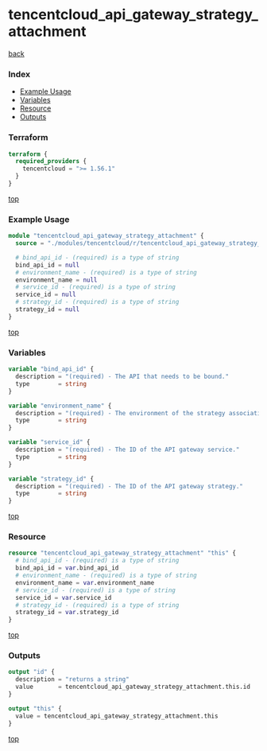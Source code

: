 # tencentcloud_api_gateway_strategy_attachment

[back](../tencentcloud.md)

### Index

- [Example Usage](#example-usage)
- [Variables](#variables)
- [Resource](#resource)
- [Outputs](#outputs)

### Terraform

```terraform
terraform {
  required_providers {
    tencentcloud = ">= 1.56.1"
  }
}
```

[top](#index)

### Example Usage

```terraform
module "tencentcloud_api_gateway_strategy_attachment" {
  source = "./modules/tencentcloud/r/tencentcloud_api_gateway_strategy_attachment"

  # bind_api_id - (required) is a type of string
  bind_api_id = null
  # environment_name - (required) is a type of string
  environment_name = null
  # service_id - (required) is a type of string
  service_id = null
  # strategy_id - (required) is a type of string
  strategy_id = null
}
```

[top](#index)

### Variables

```terraform
variable "bind_api_id" {
  description = "(required) - The API that needs to be bound."
  type        = string
}

variable "environment_name" {
  description = "(required) - The environment of the strategy association. Valid values: `test`, `release`, `prepub`."
  type        = string
}

variable "service_id" {
  description = "(required) - The ID of the API gateway service."
  type        = string
}

variable "strategy_id" {
  description = "(required) - The ID of the API gateway strategy."
  type        = string
}
```

[top](#index)

### Resource

```terraform
resource "tencentcloud_api_gateway_strategy_attachment" "this" {
  # bind_api_id - (required) is a type of string
  bind_api_id = var.bind_api_id
  # environment_name - (required) is a type of string
  environment_name = var.environment_name
  # service_id - (required) is a type of string
  service_id = var.service_id
  # strategy_id - (required) is a type of string
  strategy_id = var.strategy_id
}
```

[top](#index)

### Outputs

```terraform
output "id" {
  description = "returns a string"
  value       = tencentcloud_api_gateway_strategy_attachment.this.id
}

output "this" {
  value = tencentcloud_api_gateway_strategy_attachment.this
}
```

[top](#index)